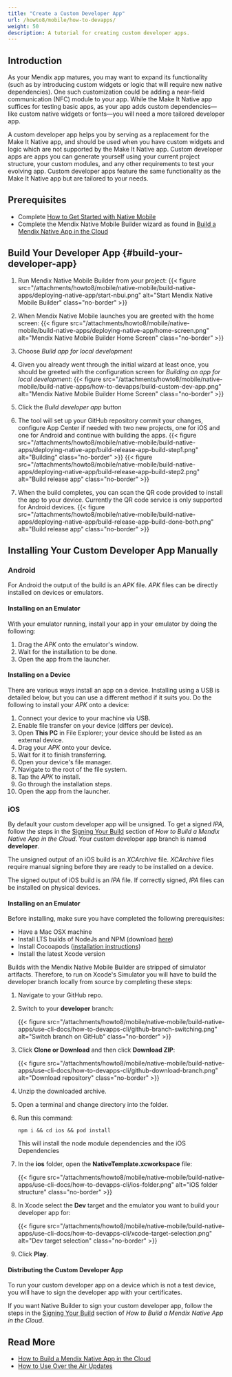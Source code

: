 ```yaml
---
title: "Create a Custom Developer App"
url: /howto8/mobile/how-to-devapps/
weight: 50
description: A tutorial for creating custom developer apps.
---
```


## Introduction

As your Mendix app matures, you may want to expand its functionality (such as by introducing custom widgets or logic that will require new native dependencies). One such customization could be adding a near-field communication (NFC) module to your app. While the Make It Native app suffices for testing basic apps, as your app adds custom dependencies—like custom native widgets or fonts—you will need a more tailored developer app.

A custom developer app helps you by serving as a replacement for the Make It Native app, and should be used when you have custom widgets and logic which are not supported by the Make It Native app. Custom developer apps are apps you can generate yourself using your current project structure, your custom modules, and any other requirements to test your evolving app. Custom developer apps feature the same functionality as the Make It Native app but are tailored to your needs.

## Prerequisites

* Complete [How to Get Started with Native Mobile](/howto8/mobile/getting-started-with-native-mobile/)
* Complete the Mendix Native Mobile Builder wizard as found in [Build a Mendix Native App in the Cloud](/howto8/mobile/deploying-native-app/)

## Build Your Developer App {#build-your-developer-app}

1. Run Mendix Native Mobile Builder from your project: 
{{< figure src="/attachments/howto8/mobile/native-mobile/build-native-apps/deploying-native-app/start-nbui.png" alt="Start Mendix Native Mobile Builder" class="no-border" >}}

1. When Mendix Native Mobile launches you are greeted with the home screen:
{{< figure src="/attachments/howto8/mobile/native-mobile/build-native-apps/deploying-native-app/home-screen.png" alt="Mendix Native Mobile Builder Home Screen" class="no-border" >}} 

1. Choose *Build app for local development*
1. Given you already went through the initial wizard at least once, you should be greeted with the configuration screen for *Building an app for local development*: 
{{< figure src="/attachments/howto8/mobile/native-mobile/build-native-apps/how-to-devapps/build-custom-dev-app.png" alt="Mendix Native Mobile Builder Home Screen" class="no-border" >}} 
1. Click the *Build developer app* button
1. The tool will set up your GitHub repository commit your changes, configure App Center if needed with two new projects, one for iOS and one for Android and continue with building the apps.
{{< figure src="/attachments/howto8/mobile/native-mobile/build-native-apps/deploying-native-app/build-release-app-build-step1.png" alt="Building" class="no-border" >}}
{{< figure src="/attachments/howto8/mobile/native-mobile/build-native-apps/deploying-native-app/build-release-app-build-step2.png" alt="Build release app" class="no-border" >}}

1. When the build completes, you can scan the QR code provided to install the app to your device. Currently the QR code service is only supported for Android devices.
{{< figure src="/attachments/howto8/mobile/native-mobile/build-native-apps/deploying-native-app/build-release-app-build-done-both.png" alt="Build release app" class="no-border" >}}

## Installing Your Custom Developer App Manually

### Android

For Android the output of the build is an *APK* file. *APK* files can be directly installed on devices or emulators.

#### Installing on an Emulator

With your emulator running, install your app in your emulator by doing the following:

1. Drag the *APK* onto the emulator's window.
2. Wait for the installation to be done.
3. Open the app from the launcher.

#### Installing on a Device

There are various ways install an app on a device. Installing using a USB is detailed below, but you can use a different method if it suits you. Do the following to install your *APK* onto a device:

1. Connect your device to your machine via USB.
2. Enable file transfer on your device (differs per device).
3. Open **This PC** in File Explorer; your device should be listed as an external device.
4. Drag your *APK* onto your device.
5. Wait for it to finish transferring.
6. Open your device's file manager.
7. Navigate to the root of the file system.
8. Tap the *APK* to install.
9. Go through the installation steps.
10. Open the app from the launcher.

### iOS

By default your custom developer app will be unsigned. To get a signed *IPA*, follow the steps in the [Signing Your Build](/howto8/mobile/deploying-native-app/#signing-a-build) section of *How to Build a Mendix Native App in the Cloud*. Your custom developer app branch is named **developer**.

The unsigned output of an iOS build is an *XCArchive* file. *XCArchive* files require manual signing before they are ready to be installed on a device.

The signed output of iOS build is an *IPA* file. If correctly signed, *IPA* files can be installed on physical devices.

#### Installing on an Emulator

Before installing, make sure you have completed the following prerequisites:

* Have a Mac OSX machine
* Install LTS builds of NodeJs and NPM (download [here](https://nodejs.org/en/))
* Install Cocoapods ([installation instructions](https://cocoapods.org/#install))
* Install the latest Xcode version

Builds with the Mendix Native Mobile Builder are stripped of simulator artifacts. Therefore, to run on Xcode's Simulator you will have to build the developer branch locally from source by completing these steps:

1. Navigate to your GitHub repo.
2. Switch to your **developer** branch:

    {{< figure src="/attachments/howto8/mobile/native-mobile/build-native-apps/use-cli-docs/how-to-devapps-cli/github-branch-switching.png" alt="Switch branch on GitHub" class="no-border" >}}

3. Click **Clone or Download** and then click **Download ZIP**:

    {{< figure src="/attachments/howto8/mobile/native-mobile/build-native-apps/use-cli-docs/how-to-devapps-cli/github-download-branch.png" alt="Download repository" class="no-border" >}}

4. Unzip the downloaded archive.
5. Open a terminal and change directory into the folder.
6. Run this command:

    ```shell {linenos=false}
    npm i && cd ios && pod install
    ```

    This will install the node module dependencies and the iOS Dependencies
7. In the **ios** folder, open the **NativeTemplate.xcworkspace** file:

    {{< figure src="/attachments/howto8/mobile/native-mobile/build-native-apps/use-cli-docs/how-to-devapps-cli/ios-folder.png" alt="iOS folder structure" class="no-border" >}}

8. In Xcode select the **Dev** target and the emulator you want to build your developer app for:

    {{< figure src="/attachments/howto8/mobile/native-mobile/build-native-apps/use-cli-docs/how-to-devapps-cli/xcode-target-selection.png" alt="Dev target selection" class="no-border" >}}

9. Click **Play**.

#### Distributing the Custom Developer App

To run your custom developer app on a device which is not a test device, you will have to sign the developer app with your certificates. 

If you want Native Builder to sign your custom developer app, follow the steps in the [Signing Your Build](/howto8/mobile/deploying-native-app/#signing-a-build) section of *How to Build a Mendix Native App in the Cloud*.

## Read More

* [How to Build a Mendix Native App in the Cloud](/howto8/mobile/deploying-native-app/)
* [How to Use Over the Air Updates](/howto8/mobile/how-to-ota/)
